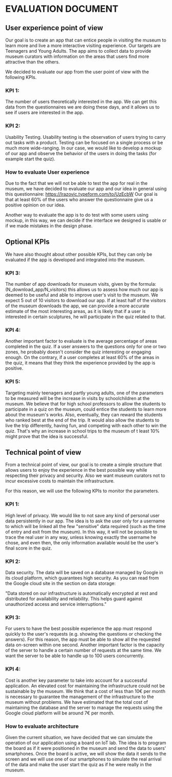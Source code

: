 # EVALUATION DOCUMENT

## User experience point of view
Our goal is to create an app that can entice people in visiting the museum to learn more and live a more interactive visiting experience. Our targets are Teenagers and Young Adults.
The app aims to collect data to provide museum curators with information on the areas that users find more attractive than the others.

We decided to evaluate our app from the user point of view with the following KPIs.


### KPI 1: 
The number of users theoretically interested in the app.
We can get this data from the questionnaires we are doing these days, and it allows us to see if users are interested in the app.


### KPI 2:
Usability Testing.
Usability testing is the observation of users trying to carry out tasks with a product. Testing can be focused on a single process or be much more wide-ranging.
In our case, we would like to develop a mockup of our app and observe the behavior of the users in doing the tasks (for example start the quiz).

### How to evaluate User experience
Due to the fact that we will not be able to test the app for real in the museum, we have decided to evaluate our app and our idea in general using this questionnaire: https://lrazovic.typeform.com/to/UzEcbW
Our goal is that at least 60% of the users who answer the questionnaire give us a positive opinion on our idea.

Another way to evaluate the app is to do test with some users using mockup, in this way, we can decide if the interface we designed is usable or if we made mistakes in the design phase.

## Optional KPIs
We have also thought about other possible KPIs, but they can only be evaluated if the app is developed and integrated into the museum.

### KPI 3:
The number of app downloads for museum visits, given by the formula: (N_download_app/N_visitors) this allows us to assess how much our app is deemed to be useful and able to improve user's visit to the museum.
We expect 5 out of 10 visitors to download our app.
If at least half of the visitors of the museum downloads the app, we can provide a more accurate estimate of the most interesting areas, as it is likely that if a user is interested in certain sculptures, he will participate in the quiz related to that.

### KPI 4:
Another important factor to evaluate is the average percentage of areas completed in the quiz.
If a user answers to the questions only for one or two zones, he probably doesn't consider the quiz interesting or engaging enough.
On the contrary, if a user completes at least 60% of the areas in the quiz, it means that they think the experience provided by the app is positive.

### KPI 5:
Targeting mainly teenagers and partly young adults, one of the parameters to be measured will be the increase in visits by schoolchildren at the museum. 
We believe that for high school professors to allow the students to participate in a quiz on the museum, could entice the students to learn more about the museum's works.
Also, eventually, they can reward the students who ranked best at the end of the trip.
It would also allow the students to live the trip differently, having fun, and competing with each other to win the quiz.
That's why an increase in school trips to the museum of t least 10% might prove that the idea is successful.




## Technical point of view
From a technical point of view, our goal is to create a simple structure that allows users to enjoy the experience in the best possible way while respecting their privacy and security.
Also we want museum curators not to incur excessive costs to maintain the infrastructure.

For this reason, we will use the following KPIs to monitor the parameters.


### KPI 1:
High level of privacy.
We would like to not save any kind of personal user data persistently in our app.
The idea is to ask the user only for a username to which will be linked all the few "sensitive" data required (such as the time of entry and exit from the museum).
In this way, it will not be possible to trace the real user in any way, unless knowing exactly the username he chose, and even then, the only information available would be the user's final score in the quiz.

### KPI 2:
Data security.
The data will be saved on a database managed by Google in its cloud platform, which guarantees high security.
As you can read from the Google cloud site in the section on data storage:

"Data stored on our infrastructure is automatically encrypted at rest and distributed for availability and reliability. 
This helps guard against unauthorized access and service interruptions."

### KPI 3:
For users to have the best possible experience the app must respond quickly to the user's requests (e.g. showing the questions or checking the answers).
For this reason, the app must be able to show all the requested data on-screen within one second.
Another important factor is the capacity of the server to handle a certain number of requests at the same time.
We want the server to be able to handle up to 100 users concurrently.

### KPI 4:
Cost is another key parameter to take into account for a successful application.
An elevated cost for maintaining the infrastructure could not be sustainable by the museum.
We think that a cost of less than 10€ per month is necessary to guarantee the management of the infrastructure to the museum without problems.
We have estimated that the total cost of maintaining the database and the server to manage the requests using the Google cloud platform will be around 7€ per month.

### How to evaluate architecture
Given the current situation, we have decided that we can simulate the operation of our application using a board on IoT lab.
The idea is to program the board as if it were positioned in the museum and send the data to users' smartphones.
Once the board is active, we will show the data it sends to the screen and we will use one of our smartphones to simulate the real arrival of the data and make the user start the quiz as if he were really in the museum.

